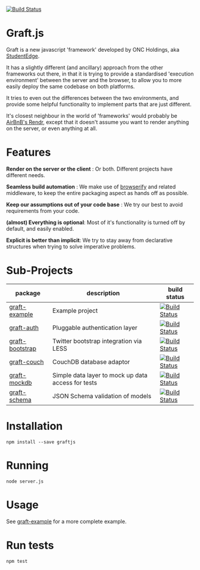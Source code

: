 [![Build Status](https://travis-ci.org/ONCHoldings/graft.js.png)](https://travis-ci.org/ONCHoldings/graft.js)

Graft.js
========

Graft is a new javascript 'framework' developed by ONC Holdings, aka [StudentEdge](http://getstudentedge.com).

It has a slightly different (and ancillary) approach from the other frameworks out there, in that it is trying to provide a standardised 'execution environment' between the server and the browser, to allow you to more easily deploy the same codebase on both platforms.

It tries to even out the differences between the two environments, and provide some helpful functionality to implement parts that are just different.

It's closest neighbour in the world of 'frameworks' would probably be [AirBnB's Rendr](https://github.com/airbnb/rendr), except that it doesn't assume you want to render anything on the server, or even anything at all.

Features
========

__Render on the server or the client__ : Or both. Different projects have different needs.

__Seamless build automation__ : We make use of [browserify](http://browserify.org) and related middleware, to keep the entire packaging aspect as hands off as possible.

__Keep our assumptions out of your code base__ : We try our best to avoid requirements from your code.

__(almost) Everything is optional__: Most of it's functionality is turned off by default, and easily enabled.

__Explicit is better than implicit__: We try to stay away from declarative structures when trying to solve imperative problems.

Sub-Projects
============

package | description | build status
---|---|---
[graft-example](https://github.com/ONCHoldings/graft-example)|Example project|[![Build Status](https://travis-ci.org/ONCHoldings/graft-example.png)](https://travis-ci.org/ONCHoldings/graft-example)
[graft-auth](https://github.com/ONCHoldings/graft-auth)|Pluggable authentication layer|[![Build Status](https://travis-ci.org/ONCHoldings/graft-auth.png)](https://travis-ci.org/ONCHoldings/graft-auth)
[graft-bootstrap](https://github.com/ONCHoldings/graft-bootstrap)|Twitter bootstrap integration via LESS|[![Build Status](https://travis-ci.org/ONCHoldings/graft-bootstrap.png)](https://travis-ci.org/ONCHoldings/graft-bootstrap)
[graft-couch](https://github.com/ONCHoldings/graft-couch)|CouchDB database adaptor|[![Build Status](https://travis-ci.org/ONCHoldings/graft-couch.png)](https://travis-ci.org/ONCHoldings/graft-couch)
[graft-mockdb](https://github.com/ONCHoldings/graft-mockdb)|Simple data layer to mock up data access for tests|[![Build Status](https://travis-ci.org/ONCHoldings/graft-mockdb.png)](https://travis-ci.org/ONCHoldings/graft-mockdb)
[graft-schema](https://github.com/ONCHoldings/graft-schema)|JSON Schema validation of models|[![Build Status](https://travis-ci.org/ONCHoldings/graft-schema.png)](https://travis-ci.org/ONCHoldings/graft-schema)

Installation
============

	npm install --save graftjs

Running
=======

    node server.js
    
Usage
=====

See [graft-example](https://github.com/ONCHoldings/graft-example) for a more complete example.

Run tests
=========

    npm test
